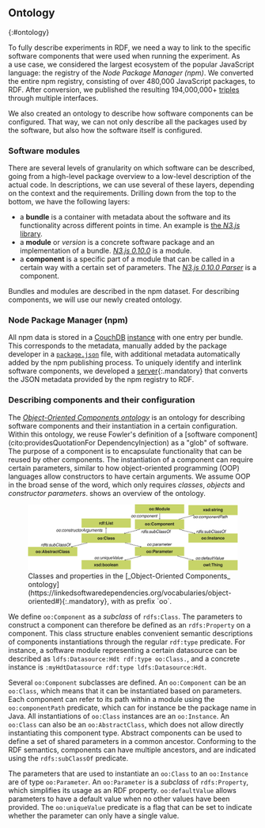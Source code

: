 ## Ontology
{:#ontology}

To fully describe experiments in RDF,
we need a way to link to the specific software components
that were used when running the experiment.
As a use case,
we considered the largest ecosystem of the popular JavaScript language:
the registry of the _Node Package Manager (npm)_.
We converted the entire npm registry,
consisting of over 480,000 JavaScript packages,
to RDF.
After conversion, we published the resulting 194,000,000+
[triples](https://linkedsoftwaredependencies.org/) through multiple interfaces.

We also created an ontology to describe
how software components can be configured.
That way, we can not only describe all the packages used by the software,
but also how the software itself is configured.

### Software modules

There are several levels of granularity on which software can be described,
going from a high-level package overview to a low-level description of the actual code.
In descriptions, we can use several of these layers,
depending on the context and the requirements.
Drilling down from the top to the bottom, we have the following layers:
 
 - a **bundle** is a container
 with metadata about the software and its functionality
 across different points in time.
 An example is [the *N3.js* library](https://linkedsoftwaredependencies.org/bundles/npm/n3).
 - a **module** or *version* is a concrete software package
 and an implementation of a bundle.
 [*N3.js 0.10.0*](https://linkedsoftwaredependencies.org/bundles/npm/n3/0.10.0) is a module.
 - a **component** is a specific part of a module 
 that can be called in a certain way with a certain set of parameters.
 The [*N3.js 0.10.0 Parser*](https://github.com/RubenVerborgh/N3.js/blob/v0.10.0/lib/N3Parser.js) is a component.
 
Bundles and modules are described in the npm dataset.
For describing components, we will use our newly created ontology.

### Node Package Manager (npm)
All npm data is stored in a [CouchDB](http://couchdb.apache.org/)
[instance](https://registry.npmjs.org/) with one entry per bundle.
This corresponds to the metadata, manually added by the package developer in a [`package.json`](https://docs.npmjs.com/files/package.json) file,
with additional metadata automatically added by the npm publishing process.
To uniquely identify and interlink software components,
we developed a [server](https://github.com/LinkedSoftwareDependencies/npm-extraction-server){:.mandatory}
that converts the JSON metadata provided by the npm registry to RDF.

### Describing components and their configuration
The [_Object-Oriented Components ontology_](https://linkedsoftwaredependencies.org/vocabularies/object-oriented)
is an ontology for describing software components and their instantiation in a certain configuration.
Within this ontology,
we reuse Fowler's definition of a [software component](cito:providesQuotationFor DependencyInjection) as a "glob" of software.
The purpose of a component is to encapsulate functionality that can be reused by other components.
The instantiation of a component can require certain parameters,
similar to how object-oriented programming (OOP) languages allow constructors to have certain arguments.
We assume OOP in the broad sense of the word, which only requires _classes_, _objects_ and _constructor parameters_.
[](#voc-oo-diagram) shows an overview of the ontology.

<figure id="voc-oo-diagram">
<img src="voc-oo-diagram.svg" alt="[Object-Oriented Components ontology diagram]">
<figcaption markdown="block">
Classes and properties in the [_Object-Oriented Components_ ontology](https://linkedsoftwaredependencies.org/vocabularies/object-oriented#){:.mandatory},
with as prefix `oo`.
</figcaption>
</figure>

We define `oo:Component` as a _subclass_ of `rdfs:Class`.
The parameters to construct a component can therefore be defined as an `rdfs:Property` on a component.
This class structure enables convenient semantic descriptions of components instantiations
through the regular `rdf:type` predicate.
For instance,
a software module representing a certain datasource
can be described as
`ldfs:Datasource:Hdt rdf:type oo:Class.`,
and a concrete instance is
`:myHdtDatasource rdf:type ldfs:Datasource:Hdt`.


Several `oo:Component` subclasses are defined.
An `oo:Component` can be an `oo:Class`, which means that it can be instantiated based on parameters.
Each component can refer to its path within a module using the `oo:componentPath` predicate,
which can for instance be the package name in Java.
All instantiations of `oo:Class` instances are an `oo:Instance`. 
An `oo:Class` can also be an `oo:AbstractClass`, which does not allow directly instantiating this component type.
Abstract components can be used to define a set of shared parameters in a common ancestor.
Conforming to the RDF semantics, components can have multiple ancestors, and are indicated using the `rdfs:subClassOf` predicate.

The parameters that are used to instantiate an `oo:Class` to an `oo:Instance` are of type `oo:Parameter`.
An `oo:Parameter` is a _subclass_ of `rdfs:Property`, which simplifies its usage as an RDF property.
`oo:defaultValue` allows parameters to have a default value when no other values have been provided.
The `oo:uniqueValue` predicate is a flag that can be set to indicate whether the parameter can only have a single value.
